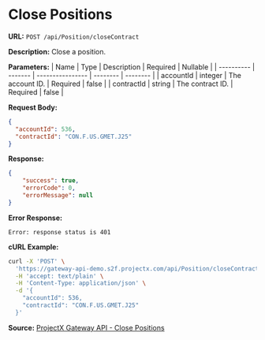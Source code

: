 # Close Positions

**URL:** `POST /api/Position/closeContract`

**Description:** Close a position.

**Parameters:**
| Name       | Type    | Description      | Required | Nullable |
| ---------- | ------- | ---------------- | -------- | -------- |
| accountId  | integer | The account ID.  | Required | false    |
| contractId | string  | The contract ID. | Required | false    |

**Request Body:**
```json
{
  "accountId": 536,
  "contractId": "CON.F.US.GMET.J25"
}
```

**Response:**
```json
{
    "success": true,
    "errorCode": 0,
    "errorMessage": null
}
```

**Error Response:**
```
Error: response status is 401
```

**cURL Example:**
```bash
curl -X 'POST' \
  'https://gateway-api-demo.s2f.projectx.com/api/Position/closeContract' \
  -H 'accept: text/plain' \
  -H 'Content-Type: application/json' \
  -d '{
    "accountId": 536,
    "contractId": "CON.F.US.GMET.J25"
  }'
```

**Source:** [ProjectX Gateway API - Close Positions](https://gateway.docs.projectx.com/docs/api-reference/positions/close-positions)

